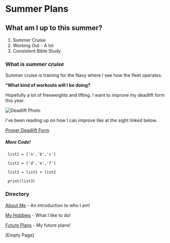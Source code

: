 Summer Plans
=============

What am I up to this summer?
-----------------------------
1. Summer Cruise
2. Working Out - A lot
3. Consistent Bible Study

### What is _summer cruise_

Summer cruise is training for the Navy where I see how the fleet operates.

***What kind of workouts will I be doing?**

Hopefully a lot of freeweights and lifting. I want to improve my deadlift form this year.

![Deadlift Photo](https://onnitacademy.imgix.net/2016/01/DeafrancoDeadlift-1440x900.jpg)

I've been reading up on how I can improve like at the sight linked below.

[Proper Deadlift Form](https://stronglifts.com/deadlift/#:~:text=Proper%20Deadlift%20form%3A%20hip-width%20stance%2C%20narrow%20grip%2C%20vertical,long%20thighs%20and%20a%20short%20torso%20like%20me.)

##### More Code!

     list1 = ['a','b','c']

     list2 = ['d','e','f']

     list3 = list1 + list2

     print(list3)

### Directory

[About Me](FinalProject(Intro).md) - An introduction to who I am!

[My Hobbies](FinalProjectII.md) - What I like to do!

[Future Plans](FinalProjectIII.md) - My future plans!

[Empty Page]

